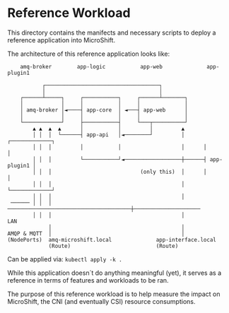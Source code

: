 # Reference Workload

This directory contains the manifects and necessary scripts to deploy
a reference application into MicroShift.

The architecture of this reference application looks like:

```
    amq-broker        app-logic           app-web              app-plugin1

           ┌────────────────────────────────────┐
           │                                    │
    ┌──────┴─────┐     ┌───────────┐     ┌──────┴───────┐
    │            │     │           │     │              │
    │ amq-broker │◄────┤ app-core  │ ◄───┤ app-web      │
    │            │     │           │     │              │
    └────────────┘     ├───────────┤     └───┬──────────┘
        ▲ ▲  ▲  ▲      │           │         │         ▲
        │ │  │  └──────┤ app-api   │◄────────┘         │      ┌─────────────┐
        │ │  │         │           │                   │      │             │
        │ │  │         └───────────┘◄──────────────────┼──────┤ app-plugin1 │
        │ │  │                            (only this)  │      │             │
        │ │  │                                         │      └─────────────┘
        │ │  │                                         │
 ────── │ │  │  ───────────────────────────────────────┼─────────────────────
        │ │  │                                         │            LAN
             │                                         │
AMQP & MQTT  │                                         │
(NodePorts)  amq-microshift.local              app-interface.local
             (Route)                           (Route)

```

Can be applied via:
`kubectl apply -k .`

While this application doesn´t do anything meaningful (yet), it serves as
a reference in terms of features and workloads to be ran.

The purpose of this reference workload is to help measure the impact on
MicroShift, the CNI (and eventually CSI) resource consumptions.